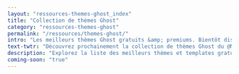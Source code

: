 ```yaml
---
layout: "ressources-themes-ghost_index"
title: "Collection de thèmes Ghost"
category: "ressources-themes-ghost"
permalink: "/ressources/themes-ghost/"
intro: "Les meilleurs thèmes Ghost gratuits &amp; premiums. Bientôt disponible."
text-twtr: "Découvrez prochainement la collection de thèmes Ghost du @MagDuWebdesign"
description: "Explorez la liste des meilleurs thèmes et templates gratuits & premium du CMS Ghost"
coming-soon: "true"
---
```

